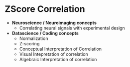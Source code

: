 # ZScore Correlation
- **Neuroscience / Neuroimaging concepts**
    - Correlating neural signals with experimental design
- **Datascience / Coding concepts**
    - Normalization
    - Z-scoring
    - Conceptual Interpretation of Correlation
    - Visual Intepretation of correlation
    - Algebraic Interpretation of correlation

